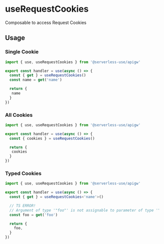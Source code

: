 # useRequestCookies
Composable to access Request Cookies

## Usage

### Single Cookie
```ts
import { use, useRequestCookies } from '@serverless-use/apigw'

export const handler = use(async () => {
  const { get } = useRequestCookies()
  const name = get('name')

  return {
   name
  }
})
```

### All Cookies
```ts
import { use, useRequestCookies } from '@serverless-use/apigw'

export const handler = use(async () => {
  const { cookies } = useRequestCookies()

  return {
   cookies
  }
})
```

### Typed Cookies
```ts
import { use, useRequestCookies } from '@serverless-use/apigw'

export const handler = use(async () => {
  const { get } = useRequestCookies<'name'>()

  // TS ERROR!
  // Argument of type '"foo"' is not assignable to parameter of type '"name"'.
  const foo = get('foo')

  return {
    foo,
  }
})
```